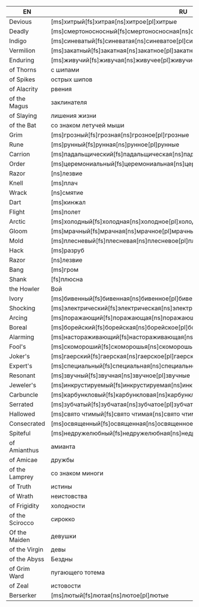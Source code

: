 | EN | RU | CHANGED |
| --- | --- | --- |
| Devious | [ms]хитрый[fs]хитрая[ns]хитрое[pl]хитрые | [ms]искривленный[fs]искривленная[ns]искривленное[pl]искривленные |
| Deadly | [ms]смертоносносный[fs]смертоносносная[ns]смертоносносное[pl]смертоносносные | [ms]смертоносный[fs]смертоносная[ns]смертоносное[pl]смертоносные |
| Indigo | [ms]синеватый[fs]синеватая[ns]синеватое[pl]синеватые | [ms]индиговый[fs]индиговая[ns]индиговое[pl]индиговые |
| Vermilion | [ms]закатный[fs]закатная[ns]закатное[pl]закатные | [ms]пунцовый[fs]пунцовая[ns]пунцовое[pl]пунцовые |
| Enduring | [ms]живучий[fs]живучая[ns]живучее[pl]живучие | [ms]несокрушимый[fs]несокрушимая[ns]несокрушимое[pl]несокрушимые |
| of Thorns | с шипами | шипов |
| of Spikes | острых шипов | колючек |
| of Alacrity | рвения | неистовства |
| of the Magus | заклинателя | волхва |
| of Slaying | лишения жизни | убиения |
| of the Bat | со знаком летучей мыши | со знаком нетопыря |
| Grim | [ms]грозный[fs]грозная[ns]грозное[pl]грозные | [ms]зловещий[fs]зловещая[ns]зловещее[pl]зловещие |
| Rune | [ms]рунный[fs]рунная[ns]рунное[pl]рунные | [ms]рунический[fs]руническая[ns]руническое[pl]рунические |
| Carrion | [ms]падальщический[fs]падальщическая[ns]падальщическое[pl]падальщические | [ms]омерзительный[fs]омерзительная[ns]омерзительное[pl]омерзительные |
| Order | [ms]церемониальный[fs]церемониальная[ns]церемониальное[pl]церемониальные | [ms]крестовый[fs]крестовая[ns]крестовое[pl]крестовые |
| Razor | [ns]лезвие | [fs]бритва |
| Knell | [ms]плач | [ms]звон |
| Wrack | [ns]смятие | [ms]обломок |
| Dart | [ms]кинжал | [ms]дротик |
| Flight | [ms]полет | [ms]исход |
| Arctic | [ms]холодный[fs]холодная[ns]холодное[pl]холодные | [ms]арктический[fs]арктическая[ns]арктическое[pl]арктические |
| Gloom | [ms]мрачный[fs]мрачная[ns]мрачное[pl]мрачные | [ms]сумрачный[fs]сумрачная[ns]сумрачное[pl]сумрачные |
| Mold | [ms]плесневый[fs]плесневая[ns]плесневое[pl]плесневые | [ms]плесневой[fs]плесневая[ns]плесневое[pl]плесневые |
| Hack | [ms]разруб | [fs]мотыга |
| Razor | [ns]лезвие | [fs]бритва |
| Bang | [ms]гром | [ms]взрыв |
| Shank | [fs]плюсна | [fs]лапа |
| the Howler | Вой | Ревун |
| Ivory | [ms]бивенный[fs]бивенная[ns]бивенное[pl]бивенные | [ms]слоновий[fs]слоновья[ns]слоновое[pl]слоновые |
| Shocking | [ms]электрический[fs]электрическая[ns]электрическое[pl]электрические | [ms]шокирующий[fs]шокирующая[ns]шокирующее[pl]шокирующие |
| Arcing | [ms]поражающий[fs]поражающая[ns]поражающее[pl]поражающие | [ms]дуговой[fs]дуговая[ns]дуговое[pl]дуговые |
| Boreal | [ms]борейский[fs]борейская[ns]борейское[pl]борейские | [ms]полярный[fs]полярная[ns]полярное[pl]полярные |
| Alarming | [ms]настораживающий[fs]настораживающая[ns]настораживающее[pl]настораживающие | [ms]набатный[fs]набатная[ns]набатное[pl]набатные |
| Fool's | [ms]скомороший[fs]скоморошья[ns]скоморошье[pl]скоморошьи | [ms]дурацкий[fs]дурацкая[ns]дурацкое[pl]дурацкие |
| Joker's | [ms]гаерский[fs]гаерская[ns]гаерское[pl]гаерские | [ms]скомороший[fs]скоморошья[ns]скоморошье[pl]скоморошьи |
| Expert's | [ms]специальный[fs]специальная[ns]специальное[pl]специальные | [ms]экспертный[fs]экспертная[ns]экспертное[pl]экспертные |
| Resonant | [ms]звучный[fs]звучная[ns]звучное[pl]звучные | [ms]резонансный[fs]резонансная[ns]резонансное[pl]резонансные |
| Jeweler's | [ms]инкрустируемый[fs]инкрустируемая[ns]инкрустируемое[pl]инкрустируемые | [ms]ювелирный[fs]ювелирная[ns]ювелирное[pl]ювелирные |
| Carbuncle | [ms]карбункловый[fs]карбункловая[ns]карбункловое[pl]карбункловые | [ms]карбункуловый[fs]карбункуловая[ns]карбункуловое[pl]карбункуловые |
| Serrated | [ms]зубчатый[fs]зубчатая[ns]зубчатое[pl]зубчатые | [ms]иззубренный[fs]иззубренная[ns]иззубренное[pl]иззубренные |
| Hallowed | [ms]свято чтимый[fs]свято чтимая[ns]свято чтимое[pl]свято чтимые | [ms]священный[fs]священная[ns]священное[pl]священные |
| Consecrated | [ms]освященный[fs]освященная[ns]освященное[pl]освященные | [ms]сакральный[fs]сакральная[ns]сакральное[pl]сакральные |
| Spiteful | [ms]недружелюбный[fs]недружелюбная[ns]недружелюбное[pl]недружелюбные | [ms]лиходейный[fs]лиходейная[ns]лиходейное[pl]лиходейные |
| of Amianthus | амианта | амианита |
| of Amicae | дружбы | истины |
| of the Lamprey | со знаком миноги | со знаком жужелицы |
| of Truth | истины | правды |
| of Wrath | неистовства | злости |
| of Frigidity | холодности | мерзлоты |
| of the Scirocco | сирокко | зноя |
| Of the Maiden | девушки | девы |
| of the Virgin | девы | невинности |
| of the Abyss | Бездны | бездны |
| of Grim Ward | пугающего тотема | зловещего тотема |
| of Zeal | истовости | рвения |
| Berserker | [ms]лютый[fs]лютая[ns]лютое[pl]лютые | [ms]свирепый[fs]свирепая[ns]свирепое[pl]свирепые |
